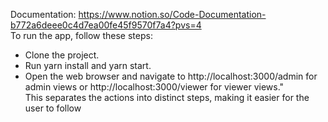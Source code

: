 Documentation: https://www.notion.so/Code-Documentation-b772a6deee0c4d7ea00fe45f9570f7a4?pvs=4 \
To run the app, follow these steps:
- Clone the project.
- Run yarn install and yarn start.
- Open the web browser and navigate to http://localhost:3000/admin for admin views or http://localhost:3000/viewer for viewer views." \
This separates the actions into distinct steps, making it easier for the user to follow
